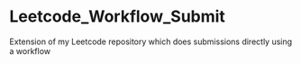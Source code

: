 # Leetcode_Workflow_Submit
Extension of my Leetcode repository which does submissions directly using a workflow
